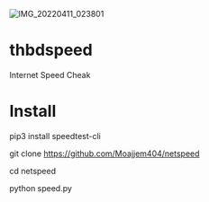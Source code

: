 ![IMG_20220411_023801](https://user-images.githubusercontent.com/82633525/162638857-875abd27-5239-4459-98f0-27b36657f039.jpg)
# thbdspeed
Internet Speed Cheak 

# Install 

pip3 install speedtest-cli

git clone https://github.com/Moajjem404/netspeed

cd netspeed 

python speed.py
